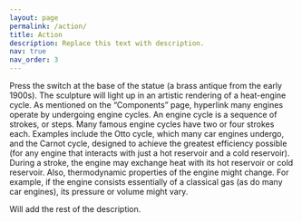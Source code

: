 ```yaml
---
layout: page
permalink: /action/
title: Action
description: Replace this text with description.
nav: true
nav_order: 3
---
```


Press the switch at the base of the statue (a brass antique from the early
1900s). The sculpture will light up in an artistic rendering of a heat-engine
cycle. As mentioned on the “Components” page, hyperlink many engines
operate by undergoing engine cycles. An engine cycle is a sequence of
strokes, or steps. Many famous engine cycles have two or four strokes
each. Examples include the Otto cycle, which many car engines undergo,
and the Carnot cycle, designed to achieve the greatest efficiency possible
(for any engine that interacts with just a hot reservoir and a cold reservoir).
During a stroke, the engine may exchange heat with its hot reservoir or
cold reservoir. Also, thermodynamic properties of the engine might change.
For example, if the engine consists essentially of a classical gas (as do
many car engines), its pressure or volume might vary.

Will add the rest of the description.
